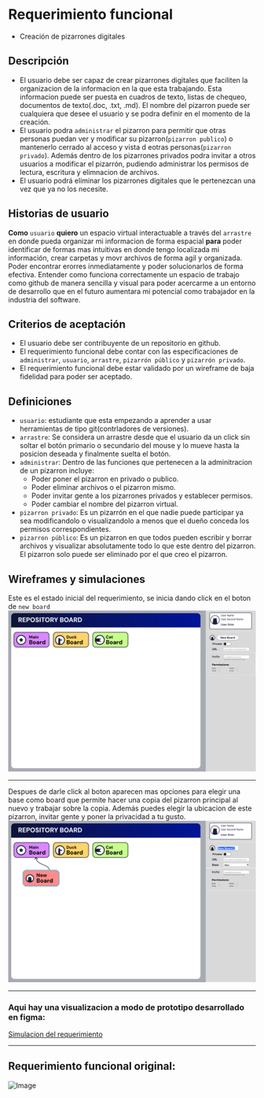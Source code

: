 # Requerimiento funcional
- Creación de pizarrones digitales
## Descripción
- El usuario debe ser capaz de crear pizarrones digitales que faciliten la organizacion de la informacion en la que esta trabajando. Esta informacion puede ser puesta en cuadros de texto, listas de chequeo, documentos de texto(.doc, .txt, .md). El nombre del pizarron puede ser cualquiera que desee el usuario y se podra definir en el momento de la creación.
- El usuario podra ``administrar`` el pizarron para permitir que otras personas puedan ver y modificar su pizarron(``pizarron publico``) o mantenerlo cerrado al acceso y vista d eotras personas(``pizarron privado``). Además dentro de los pizarrones privados podra invitar a otros usuarios a modificar el pizarrón, pudiendo administrar los permisos de lectura, escritura y elimnacion de archivos.
- El usuario podrá eliminar los pizarrones digitales que le pertenezcan una vez que ya no los necesite.
## Historias de usuario
**Como** ``usuario`` **quiero** un espacio virtual interactuable a través del ``arrastre`` en donde pueda organizar mi informacion de forma espacial **para** poder identificar de formas mas intuitivas en donde tengo localizada mi información, crear carpetas y movr archivos de forma agil y organizada. Poder encontrar erorres inmediatamente y poder solucionarlos de forma efectiva. Entender como funciona correctamente un espacio de trabajo como github de manera sencilla y visual para poder acercarme a un entorno de desarrollo que en el futuro aumentara mi potencial como trabajador en la industria del software.

## Criterios de aceptación
- El usuario debe ser contribuyente de un repositorio en github.
- El requerimiento funcional debe contar con las especificaciones de ``administrar``, ``usuario``, ``arrastre``, ``pizarrón público`` y ``pizarrón privado``.
- El requerimiento funcional debe estar validado por un wireframe de baja fidelidad para poder ser aceptado.

## Definiciones
- ``usuario``: estudiante que esta empezando a aprender a usar herramientas de tipo git(contrladores de versiones).  
- ``arrastre``: Se considera un arrastre desde que el usuario da un click sin soltar el botón primario o secundario del mouse y lo mueve hasta la posicion deseada y finalmente suelta el botón.
- ``administrar``: Dentro de las funciones que pertenecen a la adminitracion de un pizarron incluye:
  - Poder poner el pizarron en privado o publico.
  - Poder eliminar archivos o el pizarron mismo.
  - Poder invitar gente a los pizarrones privados y establecer permisos.
  - Poder cambiar el nombre del pizarron virtual.
- ``pizarron privado``: Es un pizarrón en el que nadie puede participar ya sea modificandolo o visualizandolo a menos que el dueño conceda los permisos correspondientes.
- ``pizarron público``: Es un pizarron en que todos pueden escribir y borrar archivos y visualizar absolutamente todo lo que este dentro del pizarron. El pizarron solo puede ser eliminado por el que creo el pizarron.

## Wireframes y simulaciones

Este es el estado inicial del requerimiento, se inicia dando click en el boton de ``new board``  
![Frame 1](https://github.com/Ozia112/Team-2-FSE-repo/blob/Stage-2/assets/Stage2/PD/PD2/OrtizIsaac_PD2(1).png)

---
Despues de darle click al boton aparecen mas opciones para elegir una base como board que permite hacer una copia del pizarron principal al nuevo y trabajar sobre la copia. Además puedes elegir la ubicacion de este pizarron, invitar gente y poner la privacidad a tu gusto.   
![Frame 2](https://github.com/Ozia112/Team-2-FSE-repo/blob/Stage-2/assets/Stage2/PD/PD2/OrtizIsaac_PD2(2).png)

---

### Aqui hay una visualizacion a modo de prototipo desarrollado en figma:  
[Simulacion del requerimiento]

[Simulacion del requerimiento]: https://www.figma.com/proto/37HdcaruMB2WpG45AIRpfB/OrtizIsaac_PD2?node-id=0-1&t=iX38NHdEBiL81KHb-1 

---

## Requerimiento funcional original:
![Image](https://github.com/user-attachments/assets/be4a8cd4-f96f-467d-bfdb-e7128eec041c)
